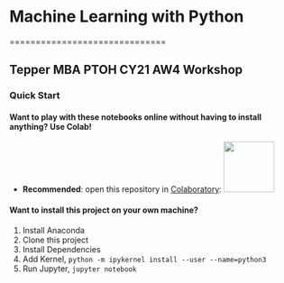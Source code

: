 
# Machine Learning with Python
==============================

## Tepper MBA PTOH CY21 AW4 Workshop


### Quick Start

#### Want to play with these notebooks online without having to install anything? Use Colab!

* **Recommended**: open this repository in [Colaboratory](https://colab.research.google.com/github/carriegardner428/https://github.com/carriegardner428/ML-with-Python-Tepper-CY21-AW4/blob/main/):
<a href="https://colab.research.google.com/github/carriegardner428/ML-with-Python-Tepper-CY21-AW4/blob/main/"><img src="https://colab.research.google.com/img/colab_favicon.ico" width="90" /></a>


#### Want to install this project on your own machine?
1. Install Anaconda
2. Clone this project
3. Install Dependencies
4. Add Kernel, `python -m ipykernel install --user --name=python3`
5. Run Jupyter, `jupyter notebook`

